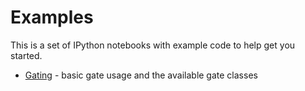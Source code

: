 # Examples

This is a set of IPython notebooks with example code to help get you started.

* [Gating](gating.ipynb) - basic gate usage and the available gate classes
